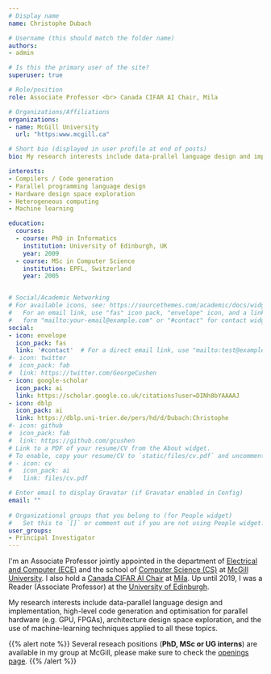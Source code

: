 ```yaml
---
# Display name
name: Christophe Dubach

# Username (this should match the folder name)
authors:
- admin

# Is this the primary user of the site?
superuser: true

# Role/position
role: Associate Professor <br> Canada CIFAR AI Chair, Mila

# Organizations/Affiliations
organizations:
- name: McGill University
  url: "https:www.mcgill.ca"

# Short bio (displayed in user profile at end of posts)
bio: My research interests include data-prallel language design and implementation, high-level code generation and optimisation for parallel hardware (e.g. GPU, FPGAs), architecture design space exploration, and the use of machine-learning techniques applied to all these topics. 

interests:
- Compilers / Code generation
- Parallel programming language design
- Hardware design space exploration
- Heterogeneous computing
- Machine learning

education:
  courses:
  - course: PhD in Informatics
    institution: University of Edinburgh, UK
    year: 2009
  - course: MSc in Computer Science
    institution: EPFL, Switzerland
    year: 2005


# Social/Academic Networking
# For available icons, see: https://sourcethemes.com/academic/docs/widgets/#icons
#   For an email link, use "fas" icon pack, "envelope" icon, and a link in the
#   form "mailto:your-email@example.com" or "#contact" for contact widget.
social:
- icon: envelope
  icon_pack: fas
  link: '#contact'  # For a direct email link, use "mailto:test@example.org".
#- icon: twitter
#  icon_pack: fab
#  link: https://twitter.com/GeorgeCushen
- icon: google-scholar
  icon_pack: ai
  link: https://scholar.google.co.uk/citations?user=DINh8bYAAAAJ
- icon: dblp
  icon_pack: ai
  link: https://dblp.uni-trier.de/pers/hd/d/Dubach:Christophe
#- icon: github
#  icon_pack: fab
#  link: https://github.com/gcushen
# Link to a PDF of your resume/CV from the About widget.
# To enable, copy your resume/CV to `static/files/cv.pdf` and uncomment the lines below.  
# - icon: cv
#   icon_pack: ai
#   link: files/cv.pdf

# Enter email to display Gravatar (if Gravatar enabled in Config)
email: ""
  
# Organizational groups that you belong to (for People widget)
#   Set this to `[]` or comment out if you are not using People widget.  
user_groups:
- Principal Investigator
---
```


I'm an Associate Professor jointly appointed in the department of [Electrical and Computer (ECE)](https://www.mcgill.ca/ece/) and the school of [Computer Science (CS)](https://www.cs.mcgill.ca) at [McGill University](https://www.mcgill.ca/). 
I also hold a [Canada CIFAR AI Chair](https://www.cifar.ca/ai/pan-canadian-artificial-intelligence-strategy/the-canada-cifar-ai-chairs) at [Mila](https://mila.quebec/).
Up until 2019, I was a Reader (Associate Professor) at the [University of Edinburgh](https://www.ed.ac.uk).



My research interests include data-parallel language design and implementation, high-level code generation and optimisation for parallel hardware (e.g. GPU, FPGAs), architecture design space exploration, and the use of machine-learning techniques applied to all these topics.

{{% alert note %}}
Several reseach positions (**PhD, MSc or UG interns**) are available in my group at McGill, please make sure to check the [openings page](openings).
{{% /alert %}}